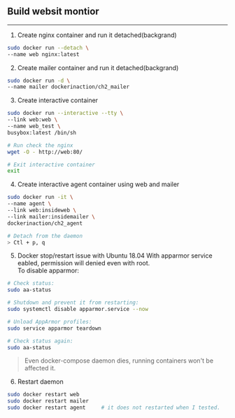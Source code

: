 ## Build websit montior  
- - - -  
1. Create nginx container and run it detached(backgrand)
```bash
sudo docker run --detach \
--name web nginx:latest
```

2. Create mailer container and run it detached(backgrand)  
```bash
sudo docker run -d \
--name mailer dockerinaction/ch2_mailer
```

3. Create interactive container  
```bash
sudo docker run --interactive --tty \
--link web:web \
--name web_test \
busybox:latest /bin/sh

# Run check the nginx
wget -O - http://web:80/

# Exit interactive container
exit
```

4. Create interactive agent container using web and mailer  
```bash
sudo docker run -it \
--name agent \
--link web:insideweb \
--link mailer:insidemailer \
dockerinaction/ch2_agent

# Detach from the daemon
> Ctl + p, q
```

5. Docker stop/restart issue with Ubuntu 18.04
With apparmor service eabled, permission will denied even with root.  
To disable apparmor:  
```bash
# Check status:
sudo aa-status

# Shutdown and prevent it from restarting:
sudo systemctl disable apparmor.service --now

# Unload AppArmor profiles:
sudo service apparmor teardown

# Check status again:
sudo aa-status
```
> Even docker-compose daemon dies, running containers won't be affected it.

6. Restart daemon  
```bash
sudo docker restart web
sudo docker restart mailer
sudo docker restart agent     # it does not restarted when I tested.
```
